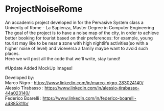 # ProjectNoiseRome
An accademic project developed in for the Pervasive System class a Univerity of Rome - La Sapienza, Master Degree in Computer Engineering<br />
The goal of the project is to have a noise map of the city, in order to achieve better booking for tourist based on their preferences: for example, young tourist may like to be near a zone with high nightlife activities(so with a higher noise of level) and viceversa a family maybe want to avoid such places. <br />
Here we will post all the code that we'll write, stay tuned!

#Update
Added MockUp Images!

Developed by:<br />
Marco Nigro       : https://www.linkedin.com/in/marco-nigro-283024140/<br />
Alessio Tirabasso : https://www.linkedin.com/in/alessio-tirabasso-44a023140/<br />
Federico Boarelli : https://www.linkedin.com/in/federico-boarelli-a4885311b/<br />

